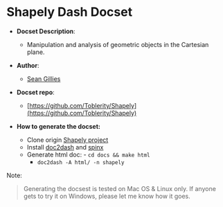 Shapely Dash Docset
=======================

- __Docset Description__:
    - Manipulation and analysis of geometric objects in the Cartesian plane.

- __Author__:
    - [Sean Gillies](https://github.com/sgillies)

- __Docset repo__:
    - [https://github.com/Toblerity/Shapely](https://github.com/Toblerity/Shapely)

- __How to generate the docset:__

	- Clone origin [Shapely project](https://github.com/Toblerity/Shapely)
  - Install [doc2dash](https://github.com/hynek/doc2dash) and [spinx](http://www.sphinx-doc.org/en/stable/)
  - Generate html doc:
		- `cd docs && make html`
	- `doc2dash -A html/ -n shapely`

Note:
> Generating the docsest is tested on Mac OS & Linux only. If anyone gets to try it on Windows, please let me know how it goes.
